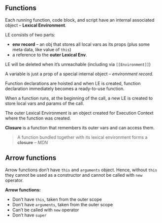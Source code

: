 
## Functions

Each running function, code block, and script have an internal associated object – **Lexical Environment**.

LE consists of two parts:
- **env record** – an obj that stores all local vars as its props (plus some meta data, like value of `this`)
- a reference to the **outer Lexical Env**.

LE will be deleted when it’s unreachable (including via `[[Environment]]`)

A variable is just a prop of a special internal object – _environment record._

Function declarations are hoisted and when LE is created, function declaration immediately becomes a ready-to-use function.

When a function runs, at the beginning of the call, a new LE is created to store local vars and params of the call.

The outer Lexical Environment is an object created for Execution Context where the function was created.

**Closure** is a function that remembers its outer vars and can access them.

> A function bundled together with its lexical environment forms a **closure** – _MDN_

## Arrow functions

Arrow functions don’t have `this` and `arguments` object. Hence, without `this` they cannot be used as a constructor and cannot be called with `new` operator.

**Arrow functions:**
- Don’t have `this`, taken from the outer scope
- Don’t have `arguments`, taken from the outer scope
- Can’t be called with `new` operator
- Don’t have `super`
